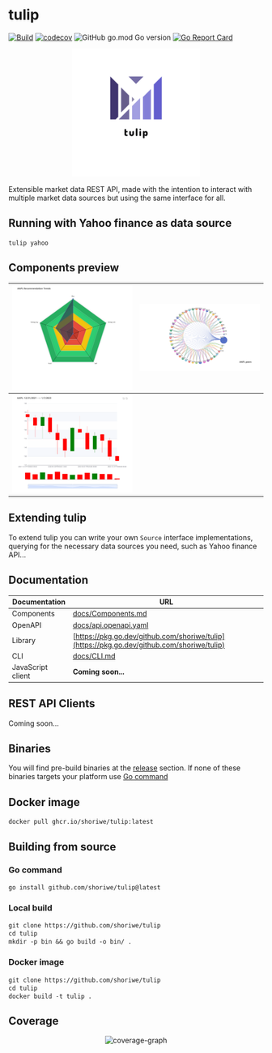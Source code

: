# tulip

[![Build](https://github.com/shoriwe/tulip/actions/workflows/build.yaml/badge.svg)](https://github.com/shoriwe/tulip/actions/workflows/build.yaml)
[![codecov](https://codecov.io/gh/shoriwe/tulip/branch/main/graph/badge.svg?token=3XP6AV109Z)](https://codecov.io/gh/shoriwe/tulip)
![GitHub go.mod Go version](https://img.shields.io/github/go-mod/go-version/shoriwe/tulip)
[![Go Report Card](https://goreportcard.com/badge/github.com/shoriwe/tulip)](https://goreportcard.com/report/github.com/shoriwe/tulip)

<p align="center">
    <img style="width: 50%; height: auto;" src="logo.png"/>
</p>
Extensible market data REST API, made with the intention to interact with multiple market data sources but using the same interface for all.

## Running with Yahoo finance as data source

```shell
tulip yahoo
```

## Components preview

| ![recommendation-trends](docs/assets/image-20230109133611842.png) | ![Peers](docs/assets/image-20230107193602052.png) |
| ------------------------------------------------------------ | ------------------------------------------------- |
| ![Candles](docs/assets/image-20230107210247207.png)          |                                                   |

## Extending tulip

To extend tulip you can write your own `Source` interface implementations, querying for the necessary data sources you need, such as Yahoo finance API...

## Documentation

| Documentation     | URL                                                          |
| ----------------- | ------------------------------------------------------------ |
| Components        | [docs/Components.md](docs/Components.md)                     |
| OpenAPI           | [docs/api.openapi.yaml](docs/api.openapi.yaml)               |
| Library           | [https://pkg.go.dev/github.com/shoriwe/tulip](https://pkg.go.dev/github.com/shoriwe/tulip) |
| CLI               | [docs/CLI.md](docs/CLI.md)                                   |
| JavaScript client | **Coming soon...**                                           |

## REST API Clients

Coming soon...

## Binaries

You will find pre-build binaries at the [release](https://github.com/shoriwe/tulip/releases) section. If none of these binaries targets your platform use [Go command](#Go-command)

## Docker image

```shell
docker pull ghcr.io/shoriwe/tulip:latest
```

## Building from source

### Go command

```shell
go install github.com/shoriwe/tulip@latest
```

### Local build

```shell
git clone https://github.com/shoriwe/tulip
cd tulip
mkdir -p bin && go build -o bin/ .
```

### Docker image

```shell
git clone https://github.com/shoriwe/tulip
cd tulip
docker build -t tulip .
```

## Coverage

<p align="center">
    <img alt="coverage-graph" src="https://codecov.io/gh/shoriwe/tulip/branch/main/graphs/sunburst.svg?token=3XP6AV109Z"/>
</p>
